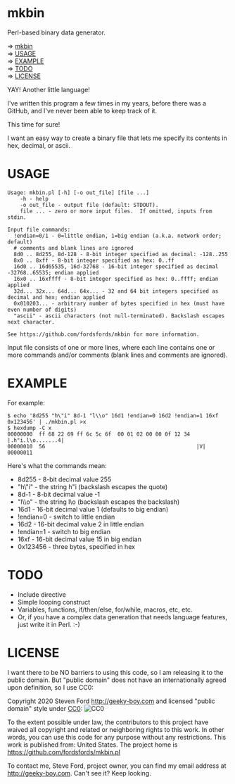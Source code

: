 # mkbin
Perl-based binary data generator.

<!-- mdtoc-start -->
&DoubleRightArrow; [mkbin](#mkbin)  
&DoubleRightArrow; [USAGE](#usage)  
&DoubleRightArrow; [EXAMPLE](#example)  
&DoubleRightArrow; [TODO](#todo)  
&DoubleRightArrow; [LICENSE](#license)  
<!-- TOC created by '../mdtoc/mdtoc.pl README.md' (see https://github.com/fordsfords/mdtoc) -->
<!-- mdtoc-end -->

YAY! Another little language!

I've written this program a few times in my years,
before there was a GitHub,
and I've never been able to keep track of it.

This time for sure!

I want an easy way to create a binary file that lets me
specify its contents in hex, decimal, or ascii.


# USAGE

````
Usage: mkbin.pl [-h] [-o out_file] [file ...]
    -h - help
    -o out_file - output file (default: STDOUT).
    file ... - zero or more input files.  If omitted, inputs from stdin.

Input file commands:
  !endian=0/1 - 0=little endian, 1=big endian (a.k.a. network order; default)
  # comments and blank lines are ignored
  8d0 .. 8d255, 8d-128 - 8-bit integer specified as decimal: -128..255
  8x0 .. 8xff - 8-bit integer specified as hex: 0..ff
  16d0 .. 16d65535, 16d-32768 - 16-bit integer specified as decimal -32768..65535; endian applied
  16x0 .. 16xffff - 8-bit integer specified as hex: 0..ffff; endian applied
  32d... 32x... 64d... 64x... - 32 and 64 bit integers specified as decimal and hex; endian applied
  0x010203... - arbitrary number of bytes specified in hex (must have even number of digits)
  "ascii" - ascii characters (not null-terminated). Backslash escapes next character.

See https://github.com/fordsfords/mkbin for more information.
````

Input file consists of one or more lines,
where each line contains one or more commands
and/or comments (blank lines and comments are ignored).


# EXAMPLE

For example:
````
$ echo '8d255 "h\"i" 8d-1 "l\\o" 16d1 !endian=0 16d2 !endian=1 16xf 0x123456' | ./mkbin.pl >x
$ hexdump -C x
00000000  ff 68 22 69 ff 6c 5c 6f  00 01 02 00 00 0f 12 34  |.h"i.l\o.......4|
00000010  56                                                |V|
00000011
````

Here's what the commands mean:
* 8d255 - 8-bit decimal value 255
* "h\\"i" - the string h"i (backslash escapes the quote)
* 8d-1 - 8-bit decimal value -1
* "l\\\\o" - the string l\o (backslash escapes the backslash)
* 16d1 - 16-bit decimal value 1 (defaults to big endian)
* !endian=0 - switch to little endian
* 16d2 - 16-bit decimal value 2 in little endian
* !endian=1 - switch to big endian
* 16xf - 16-bit decimal value 15 in big endian
* 0x123456 - three bytes, specified in hex


# TODO

* Include directive
* Simple looping construct
* Variables, functions, if/then/else, for/while, macros, etc, etc.
* Or, if you have a complex data generation that needs language features, just write it in Perl. :-)


# LICENSE

I want there to be NO barriers to using this code, so I am releasing it to the public domain.  But "public domain" does not have an internationally agreed upon definition, so I use CC0:

Copyright 2020 Steven Ford http://geeky-boy.com and licensed
"public domain" style under
[CC0](http://creativecommons.org/publicdomain/zero/1.0/):
![CC0](https://licensebuttons.net/p/zero/1.0/88x31.png "CC0")

To the extent possible under law, the contributors to this project have
waived all copyright and related or neighboring rights to this work.
In other words, you can use this code for any purpose without any
restrictions.  This work is published from: United States.  The project home
is https://github.com/fordsfords/mkbin.pl

To contact me, Steve Ford, project owner, you can find my email address
at http://geeky-boy.com.  Can't see it?  Keep looking.
